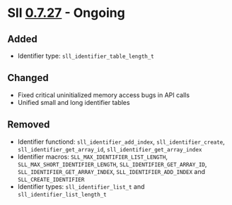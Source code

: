 # Sll [0.7.27] - Ongoing

## Added

- Identifier type: `sll_identifier_table_length_t`

## Changed

- Fixed critical uninitialized memory access bugs in API calls
- Unified small and long identifier tables

## Removed

- Identifier functiond: `sll_identifier_add_index`, `sll_identifier_create`, `sll_identifier_get_array_id`, `sll_identifier_get_array_index`
- Identifier macros: `SLL_MAX_IDENTIFIER_LIST_LENGTH`, `SLL_MAX_SHORT_IDENTIFIER_LENGTH`, `SLL_IDENTIFIER_GET_ARRAY_ID`, `SLL_IDENTIFIER_GET_ARRAY_INDEX`, `SLL_IDENTIFIER_ADD_INDEX` and `SLL_CREATE_IDENTIFIER`
- Identifier types: `sll_identifier_list_t` and `sll_identifier_list_length_t`

[0.7.27]: https://github.com/sl-lang/sll/compare/sll-v0.7.26...main

